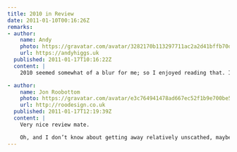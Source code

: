 ```yaml
---
title: 2010 in Review
date: 2011-01-10T00:16:26Z
remarks:
- author:
    name: Andy
    photo: https://gravatar.com/avatar/3282170b113297711ac2a2d41bffb70d
    url: https://andyhiggs.uk
  published: 2011-01-17T10:16:22Z
  content: |
    2010 seemed somewhat of a blur for me; so I enjoyed reading that. I also had forgot about your F1 prediction tweet until now; just sticking your flag in the bragging rights I see… ;)

- author:
    name: Jon Roobottom
    photo: https://gravatar.com/avatar/e3c764941478ad667ec52f1b9e700be5
    url: http://roodesign.co.uk
  published: 2011-01-17T12:19:39Z
  content: |
    Very nice review mate.

    Oh, and I don’t know about getting away relatively unscathed, maybe you’ve blocked out the tying up and de-bagging around the bonfire.
---
```

